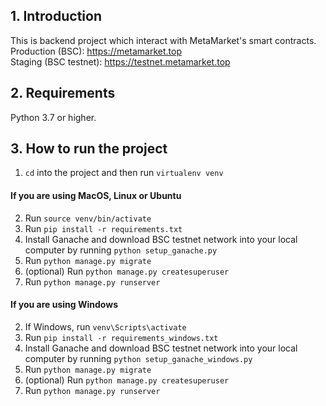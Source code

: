 ## 1. Introduction
This is backend project which interact with MetaMarket's smart contracts.  
Production (BSC): https://metamarket.top  
Staging (BSC testnet): https://testnet.metamarket.top

## 2. Requirements

Python 3.7 or higher.

## 3. How to run the project

1. `cd` into the project and then run `virtualenv venv`

#### If you are using MacOS, Linux or Ubuntu

2. Run `source venv/bin/activate`
3. Run `pip install -r requirements.txt`
4. Install Ganache and download BSC testnet network into your local computer by running `python setup_ganache.py`
5. Run `python manage.py migrate`
6. (optional) Run `python manage.py createsuperuser`
7. Run `python manage.py runserver`

#### If you are using Windows

2. If Windows, run `venv\Scripts\activate`
3. Run `pip install -r requirements_windows.txt`
4. Install Ganache and download BSC testnet network into your local computer by running `python setup_ganache_windows.py`
5. Run `python manage.py migrate`
6. (optional) Run `python manage.py createsuperuser`
7. Run `python manage.py runserver`
